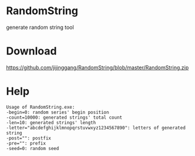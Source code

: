# RandomString
generate random string tool

# Download
https://github.com/jijinggang/RandomString/blob/master/RandomString.zip

# Help

	Usage of RandomString.exe:
	-begin=0: random series' begin position
	-count=10000: generated strings' total count
	-len=10: generated strings' length
	-letter="abcdefghijklmnopqrstuvwxyz1234567890": letters of generated string
	-post="": postfix
	-pre="": prefix
	-seed=0: random seed